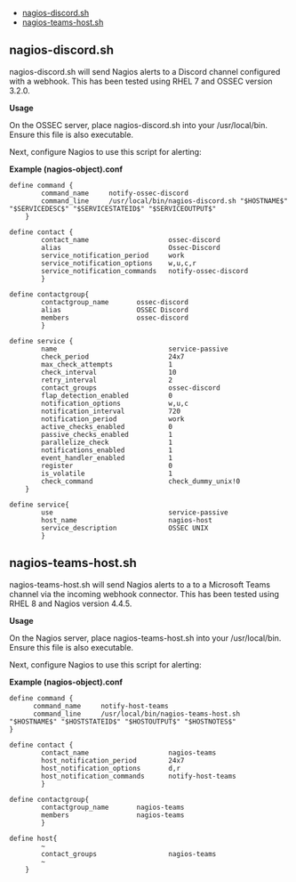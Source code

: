 * [nagios-discord.sh](#nagios-discord.sh)
* [nagios-teams-host.sh](#nagios-discord.sh)

## <a name="nagios-discord.sh"></a>nagios-discord.sh

nagios-discord.sh will send Nagios alerts to a Discord channel configured with a webhook.
This has been tested using RHEL 7 and OSSEC version 3.2.0.

__Usage__

On the OSSEC server, place nagios-discord.sh into your /usr/local/bin. Ensure this file is also executable. 

Next, configure Nagios to use this script for alerting:

__Example (nagios-object).conf__

```
define command {
        command_name     notify-ossec-discord
        command_line     /usr/local/bin/nagios-discord.sh "$HOSTNAME$" "$SERVICEDESC$" "$SERVICESTATEID$" "$SERVICEOUTPUT$"
	}

define contact {
        contact_name                    ossec-discord
        alias                           Ossec-Discord
        service_notification_period     work
        service_notification_options    w,u,c,r
        service_notification_commands   notify-ossec-discord
        }

define contactgroup{
        contactgroup_name       ossec-discord
        alias                   OSSEC Discord
        members                 ossec-discord
        }

define service {
        name                            service-passive
        check_period                    24x7
        max_check_attempts              1
        check_interval                  10
        retry_interval                  2
        contact_groups                  ossec-discord
        flap_detection_enabled          0
        notification_options            w,u,c
        notification_interval           720
        notification_period             work
        active_checks_enabled           0
        passive_checks_enabled          1
        parallelize_check               1
        notifications_enabled           1
        event_handler_enabled           1
        register                        0
        is_volatile                     1
        check_command                   check_dummy_unix!0
	}

define service{
        use                             service-passive
        host_name                       nagios-host
        service_description             OSSEC UNIX
        }
```
## <a name="nagios-teams-host.sh"></a>nagios-teams-host.sh

nagios-teams-host.sh will send Nagios alerts to a to a Microsoft Teams channel via the incoming webhook connector. This has been tested using RHEL 8 and Nagios version 4.4.5.

__Usage__

On the Nagios server, place nagios-teams-host.sh into your /usr/local/bin. Ensure this file is also executable. 

Next, configure Nagios to use this script for alerting:

__Example (nagios-object).conf__

```
define command {
      command_name     notify-host-teams
      command_line     /usr/local/bin/nagios-teams-host.sh "$HOSTNAME$" "$HOSTSTATEID$" "$HOSTOUTPUT$" "$HOSTNOTES$"
}

define contact {
        contact_name                    nagios-teams
        host_notification_period        24x7
        host_notification_options       d,r
        host_notification_commands      notify-host-teams
        }

define contactgroup{
        contactgroup_name       nagios-teams
        members                 nagios-teams
        }

define host{
        ~
        contact_groups                  nagios-teams
        ~
	}
```
